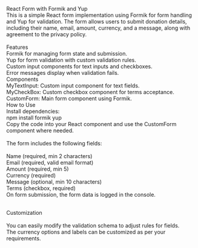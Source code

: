 React Form with Formik and Yup<br>
This is a simple React form implementation using Formik for form handling and Yup for validation. The form allows users to submit donation details, including their name, email, amount, currency, and a message, along with agreement to the privacy policy.<br>
<br>
Features<br>
Formik for managing form state and submission.<br>
Yup for form validation with custom validation rules.<br>
Custom input components for text inputs and checkboxes.<br>
Error messages display when validation fails.<br>
Components<br>
MyTextInput: Custom input component for text fields.<br>
MyCheckBox: Custom checkbox component for terms acceptance.<br>
CustomForm: Main form component using Formik.<br>
How to Use<br>
Install dependencies:<br>
npm install formik yup<br>
Copy the code into your React component and use the CustomForm component where needed.<br>
<br>
The form includes the following fields:<br>
<br>
Name (required, min 2 characters)<br>
Email (required, valid email format)<br>
Amount (required, min 5)<br>
Currency (required)<br>
Message (optional, min 10 characters)<br>
Terms (checkbox, required)<br>
On form submission, the form data is logged in the console.<br>
<br>

Customization<br><br>
You can easily modify the validation schema to adjust rules for fields.<br>
The currency options and labels can be customized as per your requirements.<br>
